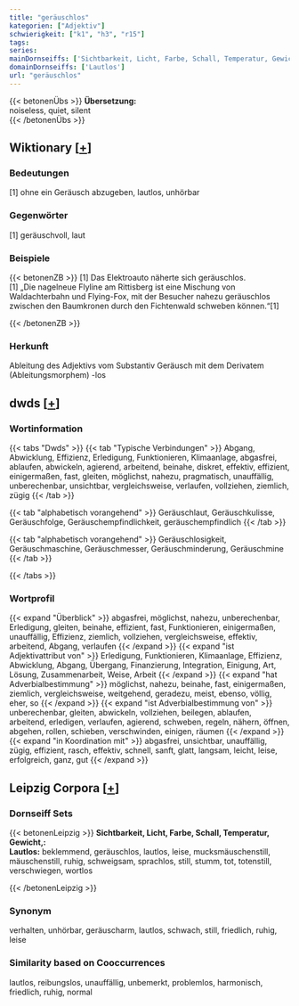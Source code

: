 ```yaml
---
title: "geräuschlos"
kategorien: ["Adjektiv"]
schwierigkeit: ["k1", "h3", "r15"]
tags:
series:
mainDornseiffs: ['Sichtbarkeit, Licht, Farbe, Schall, Temperatur, Gewicht,']
domainDornseiffs: ['Lautlos']
url: "geräuschlos"
---
```


{{< betonenÜbs >}}
**Übersetzung:**  
noiseless, quiet, silent  
{{< /betonenÜbs >}}

## Wiktionary [[+](https://de.wiktionary.org/wiki/geräuschlos)]

### Bedeutungen
[1] ohne ein Geräusch abzugeben, lautlos, unhörbar  

### Gegenwörter
[1] geräuschvoll, laut  

### Beispiele
{{< betonenZB >}}
[1] Das Elektroauto näherte sich geräuschlos.  
[1] „Die nagelneue Flyline am Rittisberg ist eine Mischung von Waldachterbahn und Flying-Fox, mit der Besucher nahezu geräuschlos zwischen den Baumkronen durch den Fichtenwald schweben können.“[1]  

{{< /betonenZB >}}
### Herkunft
Ableitung des Adjektivs vom Substantiv Geräusch mit dem Derivatem (Ableitungsmorphem) -los  



## dwds [[+](https://www.dwds.de/wb/geräuschlos)]

### Wortinformation
{{< tabs "Dwds" >}}
{{< tab "Typische Verbindungen" >}}
Abgang, Abwicklung, Effizienz, Erledigung, Funktionieren, Klimaanlage, abgasfrei, ablaufen, abwickeln, agierend, arbeitend, beinahe, diskret, effektiv, effizient, einigermaßen, fast, gleiten, möglichst, nahezu, pragmatisch, unauffällig, unberechenbar, unsichtbar, vergleichsweise, verlaufen, vollziehen, ziemlich, zügig
{{< /tab >}}

{{< tab "alphabetisch vorangehend" >}}
Geräuschlaut, Geräuschkulisse, Geräuschfolge, Geräuschempfindlichkeit, geräuschempfindlich
{{< /tab >}}

{{< tab "alphabetisch vorangehend" >}}
Geräuschlosigkeit, Geräuschmaschine, Geräuschmesser, Geräuschminderung, Geräuschmine
{{< /tab >}}

{{< /tabs >}}

### Wortprofil
{{< expand "Überblick" >}} abgasfrei, möglichst, nahezu, unberechenbar, Erledigung, gleiten, beinahe, effizient, fast, Funktionieren, einigermaßen, unauffällig, Effizienz, ziemlich, vollziehen, vergleichsweise, effektiv, arbeitend, Abgang, verlaufen {{< /expand >}}
{{< expand "ist Adjektivattribut von" >}} Erledigung, Funktionieren, Klimaanlage, Effizienz, Abwicklung, Abgang, Übergang, Finanzierung, Integration, Einigung, Art, Lösung, Zusammenarbeit, Weise, Arbeit {{< /expand >}}
{{< expand "hat Adverbialbestimmung" >}} möglichst, nahezu, beinahe, fast, einigermaßen, ziemlich, vergleichsweise, weitgehend, geradezu, meist, ebenso, völlig, eher, so {{< /expand >}}
{{< expand "ist Adverbialbestimmung von" >}} unberechenbar, gleiten, abwickeln, vollziehen, beilegen, ablaufen, arbeitend, erledigen, verlaufen, agierend, schweben, regeln, nähern, öffnen, abgehen, rollen, schieben, verschwinden, einigen, räumen {{< /expand >}}
{{< expand "in Koordination mit" >}} abgasfrei, unsichtbar, unauffällig, zügig, effizient, rasch, effektiv, schnell, sanft, glatt, langsam, leicht, leise, erfolgreich, ganz, gut {{< /expand >}}

## Leipzig Corpora [[+](https://corpora.uni-leipzig.de/en/res?word=geräuschlos&corpusId=deu_newscrawl-public_2018)]

### Dornseiff Sets
{{< betonenLeipzig >}}
**Sichtbarkeit, Licht, Farbe, Schall, Temperatur, Gewicht,:**  
**Lautlos:** beklemmend, geräuschlos, lautlos, leise, mucksmäuschenstill, mäuschenstill, ruhig, schweigsam, sprachlos, still, stumm, tot, totenstill, verschwiegen, wortlos  

{{< /betonenLeipzig >}}

### Synonym
verhalten, unhörbar, geräuscharm, lautlos, schwach, still, friedlich, ruhig, leise


### Similarity based on Cooccurrences
lautlos, reibungslos, unauffällig, unbemerkt, problemlos, harmonisch, friedlich, ruhig, normal

